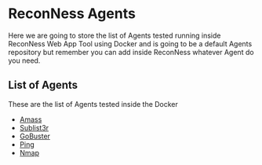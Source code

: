 # ReconNess Agents

Here we are going to store the list of Agents tested running inside ReconNess Web App Tool using Docker and is going to be a default Agents repository but remember you can add inside ReconNess whatever Agent do you need.

## List of Agents

These are the list of Agents tested inside the Docker

- [Amass](https://github.com/reconness/reconness-agents/blob/master/Amass)
- [Sublist3r](https://github.com/reconness/reconness-agents/tree/master/Sublist3r)
- [GoBuster](https://github.com/reconness/reconness-agents/tree/master/GoBuster)
- [Ping](https://github.com/reconness/reconness-agents/tree/master/Ping)
- [Nmap](https://github.com/reconness/reconness-agents/tree/master/Nmap)
